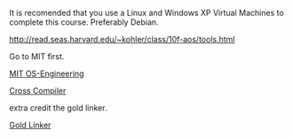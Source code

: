 It is recomended that you use a Linux and Windows XP Virtual Machines to complete this course. Preferably Debian.

http://read.seas.harvard.edu/~kohler/class/10f-aos/tools.html

Go to MIT first.

[MIT OS-Engineering](https://pdos.csail.mit.edu/6.828/2014/index.html)

[Cross Compiler](https://wiki.osdev.org/GCC_Cross-Compiler)

extra credit the gold linker.

[Gold Linker](https://en.wikipedia.org/wiki/Gold_%28linker%29)



